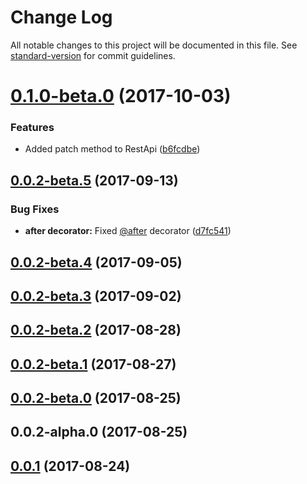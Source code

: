 # Change Log

All notable changes to this project will be documented in this file. See [standard-version](https://github.com/conventional-changelog/standard-version) for commit guidelines.

<a name="0.1.0-beta.0"></a>
# [0.1.0-beta.0](https://www.github.com/casual-solutions/type-api/compare/v0.0.2-beta.5...v0.1.0-beta.0) (2017-10-03)


### Features

* Added patch method to RestApi ([b6fcdbe](https://www.github.com/casual-solutions/type-api/commit/b6fcdbe))



<a name="0.0.2-beta.5"></a>
## [0.0.2-beta.5](https://www.github.com/casual-solutions/type-api/compare/v0.0.2-beta.4...v0.0.2-beta.5) (2017-09-13)


### Bug Fixes

* **after decorator:** Fixed [@after](https://github.com/after) decorator ([d7fc541](https://www.github.com/casual-solutions/type-api/commit/d7fc541))



<a name="0.0.2-beta.4"></a>
## [0.0.2-beta.4](https://www.github.com/casual-solutions/type-api/compare/v0.0.2-beta.3...v0.0.2-beta.4) (2017-09-05)



<a name="0.0.2-beta.3"></a>
## [0.0.2-beta.3](https://www.github.com/casual-solutions/type-api/compare/v0.0.2-beta.2...v0.0.2-beta.3) (2017-09-02)



<a name="0.0.2-beta.2"></a>
## [0.0.2-beta.2](https://www.github.com/casual-solutions/type-api/compare/v0.0.2-beta.1...v0.0.2-beta.2) (2017-08-28)



<a name="0.0.2-beta.1"></a>
## [0.0.2-beta.1](https://www.github.com/casual-solutions/type-api/compare/v0.0.2-beta.0...v0.0.2-beta.1) (2017-08-27)



<a name="0.0.2-beta.0"></a>
## [0.0.2-beta.0](https://www.github.com/casual-solutions/type-api/compare/v0.0.2-alpha.0...v0.0.2-beta.0) (2017-08-25)



<a name="0.0.2-alpha.0"></a>
## 0.0.2-alpha.0 (2017-08-25)



<a name="0.0.1"></a>
## [0.0.1](https://www.github.com/casual-solutions/type-api/compare/v1.7.0...v0.0.1) (2017-08-24)
